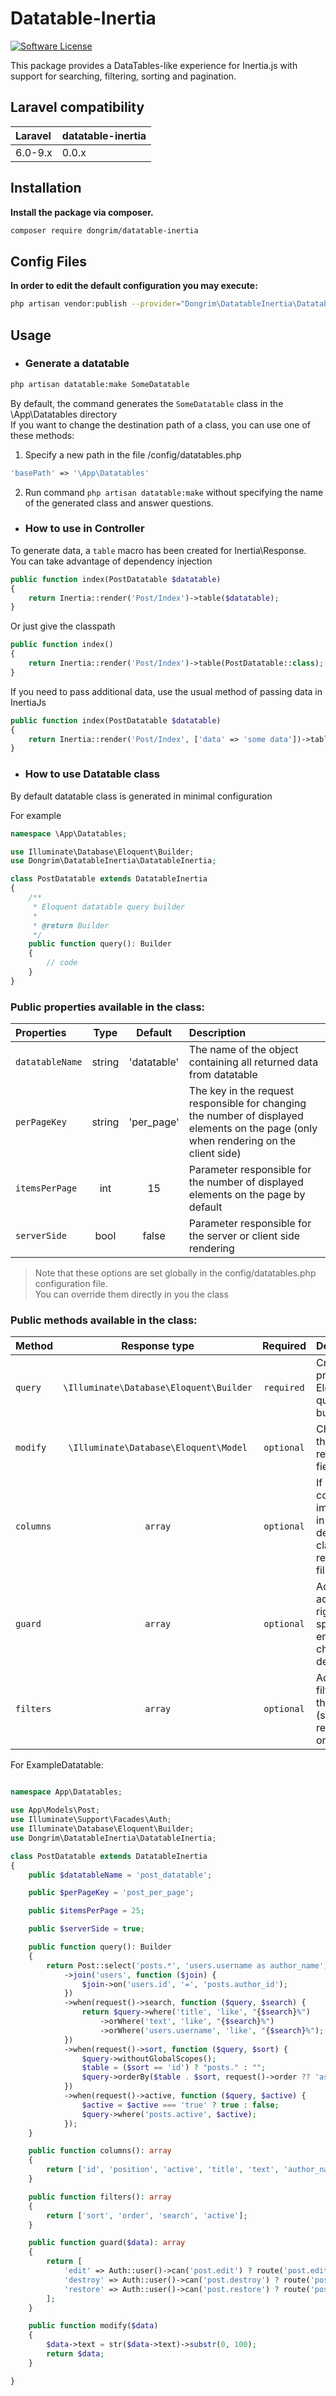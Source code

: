 # Datatable-Inertia

[![Software License](https://img.shields.io/badge/license-MIT-brightgreen.svg?style=flat-square)](LICENSE.md)

This package provides a DataTables-like experience for Inertia.js with support for searching, filtering, sorting and pagination.

## Laravel compatibility

| Laravel                    | datatable-inertia |
| :------------------------- | :---------------- |
| 6.0-9.x                    | 0.0.x             |

## Installation

**Install the package via composer.**

```bash
composer require dongrim/datatable-inertia
```

## Config Files

**In order to edit the default configuration you may execute:**

```bash
php artisan vendor:publish --provider="Dongrim\DatatableInertia\DatatableInertiaServiceProvider"
```

## Usage

- ### **Generate a datatable**

```bash
php artisan datatable:make SomeDatatable
```

By default, the command generates the `SomeDatatable` class in the \App\Datatables directory <br>
If you want to change the destination path of a class, you can use one of these methods:

1. Specify a new path in the file /config/datatables.php

```php
'basePath' => '\App\Datatables'
```

2. Run command `php artisan datatable:make` without specifying the name of the generated class and answer questions.

- ### **How to use in Controller**

To generate data, a `table` macro has been created for Inertia\Response.<br>
You can take advantage of dependency injection

```php
public function index(PostDatatable $datatable)
{
    return Inertia::render('Post/Index')->table($datatable);
}
```

Or just give the classpath

```php
public function index()
{
    return Inertia::render('Post/Index')->table(PostDatatable::class); // '\App\Datatables\PostDatatable'
}
```

If you need to pass additional data, use the usual method of passing data in InertiaJs

```php
public function index(PostDatatable $datatable)
{
    return Inertia::render('Post/Index', ['data' => 'some data'])->table($datatable);
}
```

- ### **How to use Datatable class**

By default datatable class is generated in minimal configuration

For example

```php
namespace \App\Datatables;

use Illuminate\Database\Eloquent\Builder;
use Dongrim\DatatableInertia\DatatableInertia;

class PostDatatable extends DatatableInertia
{
    /**
     * Eloquent datatable query builder
     *
     * @return Builder
     */
    public function query(): Builder
    {
        // code
    }
}
```

### Public properties available in the class:

| Properties      |  Type  |  Default | Description |
| :-------------- | :----: | :---------: | :------- |
| `datatableName` | string | 'datatable' | The name of the object containing all returned data from datatable |
| `perPageKey`    | string | 'per_page'  | The key in the request responsible for changing the number of displayed elements on the page (only when rendering on the client side) |
| `itemsPerPage`   |  int   |    15       | Parameter responsible for the number of displayed elements on the page by default |
| `serverSide` | bool | false| Parameter responsible for the server or client side rendering |

> Note that these options are set globally in the config/datatables.php configuration file.<br> You can override them directly in you the class


### Public methods available in the class:

| Method   |  Response type | Required | Description |
| :------- | :------------: | :------------: | :---------- |
| `query`  | `\Illuminate\Database\Eloquent\Builder`| `required` |Creates prepared Eloquent query builder |
| `modify` | `\Illuminate\Database\Eloquent\Model` | `optional` |  Changing the value of returned fields |
| `columns`| `array` | `optional` | If method columns not implemented in the derived class, will be returned all fillable fields|
| `guard`  | `array` | `optional` | Adding access rights to a specific entry to change, delete, etc. |
| `filters`| `array` | `optional` | Adding filters and their values (server-side rendering only) | 


For ExampleDatatable:

```php

namespace App\Datatables;

use App\Models\Post;
use Illuminate\Support\Facades\Auth;
use Illuminate\Database\Eloquent\Builder;
use Dongrim\DatatableInertia\DatatableInertia;

class PostDatatable extends DatatableInertia
{
    public $datatableName = 'post_datatable';

    public $perPageKey = 'post_per_page';

    public $itemsPerPage = 25;

    public $serverSide = true;

    public function query(): Builder
    {
        return Post::select('posts.*', 'users.username as author_name')
            ->join('users', function ($join) {
                $join->on('users.id', '=', 'posts.author_id');
            })
            ->when(request()->search, function ($query, $search) {
                return $query->where('title', 'like', "{$search}%")
                    ->orWhere('text', 'like', "{$search}%")
                    ->orWhere('users.username', 'like', "{$search}%");
            })
            ->when(request()->sort, function ($query, $sort) {
                $query->withoutGlobalScopes();
                $table = ($sort == 'id') ? "posts." : "";
                $query->orderBy($table . $sort, request()->order ?? 'asc');
            })
            ->when(request()->active, function ($query, $active) {
                $active = $active === 'true' ? true : false;
                $query->where('posts.active', $active);
            });
    }

    public function columns(): array
    {
        return ['id', 'position', 'active', 'title', 'text', 'author_name'];
    }

    public function filters(): array
    {
        return ['sort', 'order', 'search', 'active'];
    }

    public function guard($data): array
    {
        return [
            'edit' => Auth::user()->can('post.edit') ? route('post.edit', $data->id) : null,
            'destroy' => Auth::user()->can('post.destroy') ? route('post.destroy', $data->id) : null,
            'restore' => Auth::user()->can('post.restore') ? route('post.restore', $data->id) : null,
        ];
    }

    public function modify($data)
    {
        $data->text = str($data->text)->substr(0, 100);
        return $data;
    }

}

```